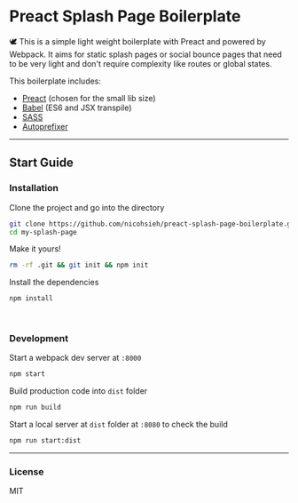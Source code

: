 
# Preact Splash Page Boilerplate

🕊️ This is a simple light weight boilerplate with Preact and powered by Webpack. It aims for static splash pages or social bounce pages that need to be very light and don't require complexity like routes or global states.
<br />

This boilerplate includes:

- [Preact](https://preactjs.com/) (chosen for the small lib size)
- [Babel](https://babeljs.io/) (ES6 and JSX transpile)
- [SASS](https://sass-lang.com/)
- [Autoprefixer](https://github.com/postcss/autoprefixer)
  <br />

---

## Start Guide

### Installation

Clone the project and go into the directory

```sh
git clone https://github.com/nicohsieh/preact-splash-page-boilerplate.git my-splash-page
cd my-splash-page
```

Make it yours!

```sh
rm -rf .git && git init && npm init
```

Install the dependencies

```sh
npm install
```

<br />

### Development

Start a webpack dev server at `:8000`

```sh
npm start
```

Build production code into `dist` folder

```sh
npm run build
```

Start a local server at `dist` folder at `:8080` to check the build

```sh
npm run start:dist
```

---

### License

MIT


